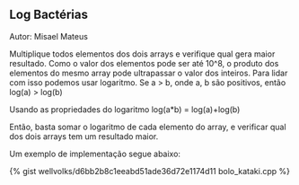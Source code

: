 ## <div id="log">Log Bactérias</div>

Autor: Misael Mateus

Multiplique todos elementos dos dois arrays e verifique qual gera maior resultado. Como o valor dos elementos pode ser até 10^8, o produto dos elementos do mesmo array pode ultrapassar o valor dos inteiros. Para lidar com isso podemos usar logaritmo.
Se a > b, onde a, b são positivos, então log(a) > log(b)

Usando as propriedades do logaritmo
log(a*b) = log(a)+log(b)

Então, basta somar o logaritmo de cada elemento do array, e verificar qual dos dois arrays tem um resultado maior.

Um exemplo de implementação segue abaixo:

{% gist wellvolks/d6bb2b8c1eeabd51ade36d72e1174d11 bolo_kataki.cpp %}
